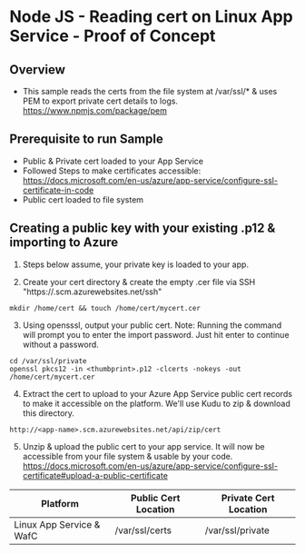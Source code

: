 # Node JS - Reading cert on Linux App Service - Proof of Concept
## Overview
- This sample reads the certs from the file system at /var/ssl/* & uses PEM to export private cert details to logs. https://www.npmjs.com/package/pem

## Prerequisite to run Sample
- Public & Private cert loaded to your App Service
- Followed Steps to make certificates accessible: https://docs.microsoft.com/en-us/azure/app-service/configure-ssl-certificate-in-code
- Public cert loaded to file system


## Creating a public key with your existing .p12 & importing to Azure 
1. Steps below assume, your private key is loaded to your app.

2. Create your cert directory & create the empty .cer file via SSH "https://<app-name>.scm.azurewebsites.net/ssh"
```
mkdir /home/cert && touch /home/cert/mycert.cer
```
3. Using opensssl, output your public cert.
Note: Running the command will prompt you to enter the import password. Just hit enter to continue without a password. 
```
cd /var/ssl/private
openssl pkcs12 -in <thumbprint>.p12 -clcerts -nokeys -out /home/cert/mycert.cer
```
4. Extract the cert to upload to your Azure App Service public cert records to make it accessible on the platform. We'll use Kudu to zip & download this directory. 
```
http://<app-name>.scm.azurewebsites.net/api/zip/cert
```
5. Unzip & upload the public cert to your app service. It will now be accessible from your file system & usable by your code.
https://docs.microsoft.com/en-us/azure/app-service/configure-ssl-certificate#upload-a-public-certificate

| Platform | Public Cert Location |Private Cert Location|
| --- | ----------- |-----------|
| Linux App Service & WafC | /var/ssl/certs	 |/var/ssl/private|
